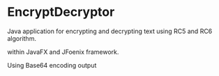 # EncryptDecryptor
Java application for encrypting and decrypting text using RC5 and RC6 algorithm.

within JavaFX and JFoenix framework.

Using Base64 encoding output 
